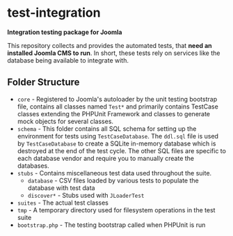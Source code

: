 # test-integration
**Integration testing package for Joomla**

This repository collects and provides the automated tests, that **need an installed Joomla CMS to run**. In short, these tests rely on services like the database being available to integrate with.

## Folder Structure

* `core` - Registered to Joomla's autoloader by the unit testing bootstrap file, contains all classes named `Test*` and primarily contains TestCase classes extending the PHPUnit Framework and classes to generate mock objects for several classes.
* `schema` - This folder contains all SQL schema for setting up the environment for tests using `TestCaseDatabase`.  The `ddl.sql` file is used by `TestCaseDatabase` to create a SQLite in-memory database which is destroyed at the end of the test cycle.  The other SQL files are specific to each database vendor and require you to manually create the databases.
* `stubs` - Contains miscellaneous test data used throughout the suite.
    * `database` - CSV files loaded by various tests to populate the database with test data
    * `discover*` - Stubs used with `JLoaderTest`
* `suites` - The actual test classes
* `tmp` - A temporary directory used for filesystem operations in the test suite
* `bootstrap.php` - The testing bootstrap called when PHPUnit is run
